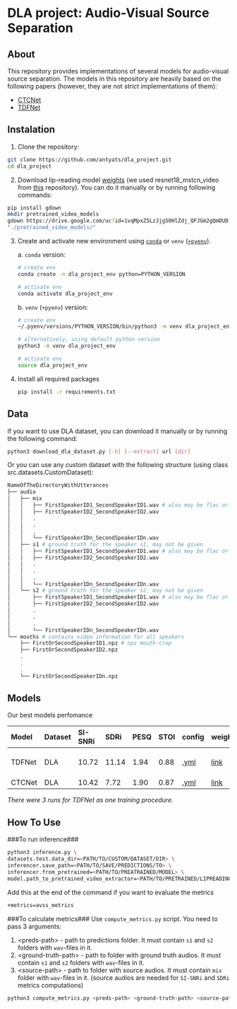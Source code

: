 # DLA project: Audio-Visual Source Separation

## About
This repository provides implementations of several models for audio-visual source separation. The models in this repository are heavily based on the following papers (however, they are not strict implementations of them):



*   [CTCNet](https://arxiv.org/pdf/2212.10744)
*   [TDFNet](https://arxiv.org/pdf/2401.14185)



## Instalation
1. Clone the repository:


```bash
git clone https://github.com/antyats/dla_project.git
cd dla_project
```

2. Download lip-reading model [weights](https://bit.ly/3AQTFOG) (we used resnet18_mstcn_video from [this](https://github.com/mpc001/Lipreading_using_Temporal_Convolutional_Networks) repository). You can do it manually or by running following commands:

```bash
pip install gdown
mkdir pretrained_video_models
gdown https://drive.google.com/uc?id=1vqMpxZ5LzJjg50HlZdj_QFJGm2gQmDUD --fuzzy --output
"./pretrained_video_models/"
```

3. Create and activate new environment using [`conda`](https://conda.io/projects/conda/en/latest/user-guide/getting-started.html) or `venv` ([`+pyenv`](https://github.com/pyenv/pyenv)).

   a. `conda` version:

   ```bash
   # create env
   conda create -n dla_project_env python=PYTHON_VERSION

   # activate env
   conda activate dla_project_env
   ```

   b. `venv` (`+pyenv`) version:

   ```bash
   # create env
   ~/.pyenv/versions/PYTHON_VERSION/bin/python3 -m venv dla_project_env

   # alternatively, using default python version
   python3 -m venv dla_project_env

   # activate env
   source dla_project_env
   ```

4. Install all required packages

   ```bash
   pip install -r requirements.txt
   ```

## Data

If you want to use DLA dataset, you can download it manually or by running the following command:

```bash
python3 download_dla_dataset.py [-h] [--extract] url [dir]
```

Or you can use any custom dataset with the following structure (using class src.datasets.CustomDataset):


```bash
NameOfTheDirectoryWithUtterances
├── audio
│   ├── mix
│   │   ├── FirstSpeakerID1_SecondSpeakerID1.wav # also may be flac or mp3
│   │   ├── FirstSpeakerID2_SecondSpeakerID2.wav
│   │   .
│   │   .
│   │   .
│   │   └── FirstSpeakerIDn_SecondSpeakerIDn.wav
│   ├── s1 # ground truth for the speaker s1, may not be given
│   │   ├── FirstSpeakerID1_SecondSpeakerID1.wav # also may be flac or mp3
│   │   ├── FirstSpeakerID2_SecondSpeakerID2.wav
│   │   .
│   │   .
│   │   .
│   │   └── FirstSpeakerIDn_SecondSpeakerIDn.wav
│   └── s2 # ground truth for the speaker s2, may not be given
│       ├── FirstSpeakerID1_SecondSpeakerID1.wav # also may be flac or mp3
│       ├── FirstSpeakerID2_SecondSpeakerID2.wav
│       .
│       .
│       .
│       └── FirstSpeakerIDn_SecondSpeakerIDn.wav
└── mouths # contains video information for all speakers
    ├── FirstOrSecondSpeakerID1.npz # npz mouth-crop
    ├── FirstOrSecondSpeakerID2.npz
    .
    .
    .
    └── FirstOrSecondSpeakerIDn.npz
```


## Models

Our best models perfomance

| Model | Dataset | SI-SNRi | SDRi | PESQ | STOI | config | weights | wandb run |
|:-|:-|:-|:-|:-|:-|:-|:-|:-|
| TDFNet | DLA | 10.72 | 11.14 | 1.94 | 0.88 | [.yml](src/configs/model/tdfnet.yaml)| [link](https://drive.google.com/file/d/17Qj1DVkEZ1k1Y1MUrJYbcw0dn4hNQ3By/view)|[part1](https://wandb.ai/max23-ost/dla_avss_project_test/runs/pv0duxhx?nw=nwusermax23ost), [part2](https://wandb.ai/max23-ost/dla_avss_project_test/runs/9iss8i49?nw=nwusermax23ost), [part3](https://wandb.ai/max23-ost/dla_avss_project_test/runs/hnzeh0b7?nw=nwusermax23ost)|
| CTCNet | DLA | 10.42 | 7.72 | 1.90 | 0.87 | [.yml](src/configs/model/ctcnet.yaml)| [link](https://drive.google.com/file/d/1_qB92RWSHj6K0ljUoYNO50BynTcdVS0Y/view)|[run](https://wandb.ai/max23-ost/dla_avss_project_test/runs/sniolv3v?nw=nwusermax23ost)|

*There were 3 runs for TDFNet as one training procedure.*


## How To Use

###To run inference###

```bash
python3 inference.py \
datasets.test.data_dir=<PATH/TO/CUSTOM/DATASET/DIR> \
inferencer.save_path=<PATH/TO/SAVE/PREDICTIONS/TO> \
inferencer.from_pretrained=<PATH/TO/PREATRAINED/MODEL> \
model.path_to_pretrained_video_extractor=<PATH/TO/PRETRAINED/LIPREADING/MODEL>
```
Add this at the end of the command if you want to evaluate the metrics
```bash
+metrics=avss_metrics
```
###To calculate metrics###
Use `compute_metrics.py` script. You need to pass 3 arguments:
1. \<preds\-path\> - path to predictions folder. It must contain `s1` and `s2` folders with `wav`-files in it.
2. \<ground-truth-path\> - path to folder with ground truth audios. It must contain `s1` and `s2` folders with `wav`-files in it.
3. \<source-path\> - path to folder with source audios. It must contain `mix` folder with `wav`-files in it. (source audios are needed for `SI-SNRi` and `SDRi` metrics computations)

```bash
python3 compute_metrics.py <preds-path> <ground-truth-path> <source-path>
```
